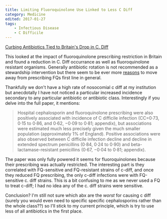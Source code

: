 ```yaml
---
title: Limiting Fluoroquinolone Use Linked to Less C Diff
category: Medicine
edited: 2017-01-27
tags:
    - Infectious Disease
    - C Difficile
---
```


[Curbing Antibiotics Tied to Britain's Drop in C. Diff](http://www.medpagetoday.com/Gastroenterology/GeneralGastroenterology/62719?isalert=1&uun=gd5436R7509844u&xid=NL_breakingnews_2017-01-25)

This looked at the impact of fluoroquinolone prescribing restriction in Britain and found a reduction in C. Diff occurrance as well as 
fluoroquinolone resistant organisms. Generally antibiotic rotation is not recommended as a stewardship intervention
but there seem to be ever more [reasons](http://healthycanadians.gc.ca/recall-alert-rappel-avis/hc-sc/2017/61900a-eng.php) to
move away from prescribing FQs first line in general.  

Thankfully we don't have a high rate of nosocomial c diff at my institution but anecdotally I have not
noticed a particular increased incidence secondary to any particular antibiotic or antibiotic class. 
Interestingly if you delve into the full paper, it mentions:  

> Hospital cephalosporin and fluoroquinolone prescribing were also positively associated with incidence of C difficile infection (CC=0·73, 0·15 to 0·86, and 0·62, −0·09 to 0·81; appendix), but associations were estimated much less precisely given the much smaller population (approximately 1% of England). Positive associations were also observed between C difficile infection decline and decline in extended spectrum penicillins (0·84, 0·24 to 0·90) and beta-lactamase-resistant penicillins (0·67, −0·04 to 0·81; appendix). 

The paper was only fully powered it seems for fluoroquinolones because their prescribing was actually restricted.
The interesting part is they correlated with FQ-sensitive and FQ-resistant strains of c-diff, and once they reduced
FQ prescribing, the only c-diff infections were with FQ-sensitive c. diff strains. This is a bit confusing to me
as we never used a FQ to treat c-diff; I had no idea any of the c. diff strains were sensitive.

Conclusion? I'm still not sure which abx are the _worst_ for causing c diff (surely you would even
need to specific specific cephalosporins rather than the whole class??) so I'll stick to my current
principle, which is try to use less of all antibiotics in the first place.